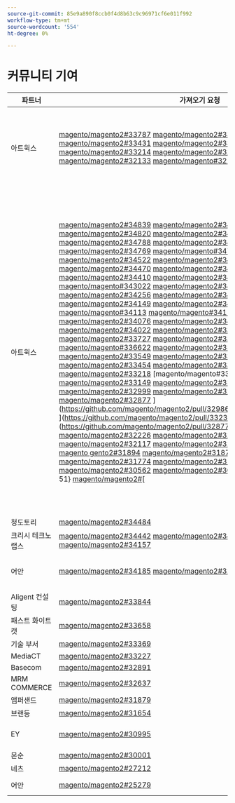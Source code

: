 ```yaml
---
source-git-commit: 85e9a890f8ccb0f4d8b63c9c96971cf6e011f992
workflow-type: tm+mt
source-wordcount: '554'
ht-degree: 0%

---
```

# 커뮤니티 기여

| 파트너 | 가져오기 요청 | 관련 GitHub 문제 |
| ------- | ------- | ------- |
| 아트윅스 | [magento/magento2#33787](https://github.com/magento/magento2/pull/33787) [magento/magento2#33662](https://github.com/magento/magento2/pull/33662) [magento/magento2#33661](https://github.com/magento/magento2/pull/33661) [magento/magento2#33431](https://github.com/magento/magento2/pull/33431) [magento/magento2#33232](https://github.com/magento/magento2/pull/33232) [magento/magento2#33218](https://github.com/magento/magento2/pull/33218) [magento/magento2#33214](https://github.com/magento/magento2/pull/33214) [magento/magento2#32226](https://github.com/magento/magento2/pull/32226) [magento/magento2#32139](https://github.com/magento/magento2/pull/32139) [magento/magento2#32133](https://github.com/magento/magento2/pull/32133) [magento/magento#32117232112](https://github.com/magento/magento2/pull/32117) [magento/magento2#](https://github.com/magento/magento2/pull/32112) | [magento/magento2#33689](https://github.com/magento/magento2/issues/33689) [magento/magento2#33635](https://github.com/magento/magento2/issues/33635) [magento/magento2#33556](https://github.com/magento/magento2/issues/33556) [magento/magento2#33806](https://github.com/magento/magento2/issues/33806) [magento/magento2#32381](https://github.com/magento/magento2/issues/32381) [magento/magento2#33786](https://github.com/magento/magento2/issues/33786) [magento/magento2#33785](https://github.com/magento/magento2/issues/33785) [magento/magento2#33784](https://github.com/magento/magento2/issues/33784) [magento/magento2#33775](https://github.com/magento/magento2/issues/33775) |
| 아트윅스 | [magento/magento2#34839](https://github.com/magento/magento2/pull/34839) [magento/magento2#34827](https://github.com/magento/magento2/pull/34827) [magento/magento2#34821](https://github.com/magento/magento2/pull/34821) [magento/magento2#34820](https://github.com/magento/magento2/pull/34820) [magento/magento2#34819](https://github.com/magento/magento2/pull/34819) [magento/magento2#34793](https://github.com/magento/magento2/pull/34793) [magento/magento2#34788](https://github.com/magento/magento2/pull/34788) [magento/magento2#34781](https://github.com/magento/magento2/pull/34781) [magento/magento2#34774](https://github.com/magento/magento2/pull/34774) [magento/magento2#34769](https://github.com/magento/magento2/pull/34769) [magento/magento#34737234617](https://github.com/magento/magento2/pull/34737) [magento/magento2#34522](https://github.com/magento/magento2/pull/34617) [magento/magento2#34492](https://github.com/magento/magento2/pull/34522) [magento/magento2#34491](https://github.com/magento/magento2/pull/34492) [magento/magento2#34470](https://github.com/magento/magento2/pull/34491) [magento/magento2#34419](https://github.com/magento/magento2/pull/34470) [magento/magento2#34418](https://github.com/magento/magento2/pull/34419) [magento/magento2#34410](https://github.com/magento/magento2/pull/34418) [magento/magento2#34400](https://github.com/magento/magento2/pull/34410) [magento/magento2#34346](https://github.com/magento/magento2/pull/34400) [magento/magento#343022](https://github.com/magento/magento2/pull/34346) [magento/magento2#34298](https://github.com/magento/magento2/pull/34302) [magento/magento2#34257](https://github.com/magento/magento2/pull/34298) [magento/magento2#34256](https://github.com/magento/magento2/pull/34257) [magento/magento2#34207](https://github.com/magento/magento2/pull/34256) [magento/magento2#34152](https://github.com/magento/magento2/pull/34207) [magento/magento2#34149](https://github.com/magento/magento2/pull/34152) [magento/magento2#34128](https://github.com/magento/magento2/pull/34149) [magento/magento2#34114](https://github.com/magento/magento2/pull/34128) [magento/magento#34113](https://github.com/magento/magento2/pull/34114) [magento/magento#341102#34099](https://github.com/magento/magento2/pull/34113) [magento/magento2#34076](https://github.com/magento/magento2/pull/34110) [magento/magento2#34075](https://github.com/magento/magento2/pull/34099) [magento/magento2#34051](https://github.com/magento/magento2/pull/34076) [magento/magento2#34022](https://github.com/magento/magento2/pull/34075) [magento/magento2#33999](https://github.com/magento/magento2/pull/34051) [magento/magento2#33787](https://github.com/magento/magento2/pull/34022) [magento/magento2#33727](https://github.com/magento/magento2/pull/33999) [magento/magento2#33683](https://github.com/magento/magento2/pull/33787) [magento/magento2#33682](https://github.com/magento/magento2/pull/33727) [magento/magento#336622](https://github.com/magento/magento2/pull/33683) [magento/magento2#33661](https://github.com/magento/magento2/pull/33682) [magento/magento2#33571](https://github.com/magento/magento2/pull/33662) [magento/magento2#33549](https://github.com/magento/magento2/pull/33661) [magento/magento2#33547](https://github.com/magento/magento2/pull/33571) [magento/magento2#33530](https://github.com/magento/magento2/pull/33549) [magento/magento2#33454](https://github.com/magento/magento2/pull/33547) [magento/magento2#33431](https://github.com/magento/magento2/pull/33530) [magento/magento2#33232](https://github.com/magento/magento2/pull/33454) [magento/magento2#33218](https://github.com/magento/magento2/pull/33431) [magento/magento#332142{1 01} [magento/magento2#33149](https://github.com/magento/magento2/pull/33218) [magento/magento2#33124](https://github.com/magento/magento2/pull/33214) [magento/magento2#33106](https://github.com/magento/magento2/pull/33149) [magento/magento2#32999](https://github.com/magento/magento2/pull/33124) [magento/magento2#32997](https://github.com/magento/magento2/pull/33106) [magento/magento2#32986](https://github.com/magento/magento2/pull/32999) [magento/magento2#32877](https://github.com/magento/magento2/pull/32997) ](https://github.com/magento/magento2/pull/32986)magento/magento2#32792{117 ](https://github.com/magento/magento2/pull/33232) 8}magento/magento2#32771](https://github.com/magento/magento2/pull/32877) [magento/magento2#32282](https://github.com/magento/magento2/pull/32792) [magento/magento2#32226](https://github.com/magento/magento2/pull/32771) [magento/magento2#32139](https://github.com/magento/magento2/pull/32282) [magento/magento2#32133](https://github.com/magento/magento2/pull/32226) [magento/magento2#32117](https://github.com/magento/magento2/pull/32139) [magento/magento2#32112](https://github.com/magento/magento2/pull/32133) [magento/magento2#31963](https://github.com/magento/magento2/pull/32117) [magento gento2#31894](https://github.com/magento/magento2/pull/32112) [magento/magento2#31877](https://github.com/magento/magento2/pull/31963) [magento/magento2#31785](https://github.com/magento/magento2/pull/31894) [magento/magento2#31774](https://github.com/magento/magento2/pull/31877) [magento/magento2#31100](https://github.com/magento/magento2/pull/31785) [magento/magento2#30803](https://github.com/magento/magento2/pull/31774) [magento/magento2#30562](https://github.com/magento/magento2/pull/31100) [magento/magento2#30526](https://github.com/magento/magento2/pull/30803) [magento to/magento#1 51} [magento/magento2#](https://github.com/magento/magento2/pull/30526)[[](https://github.com/magento/magento2/pull/30562) | [magento/magento2#34579](https://github.com/magento/magento2/issues/34579) [magento/magento2#34490](https://github.com/magento/magento2/issues/34490) [magento/magento2#34422](https://github.com/magento/magento2/issues/34422) [magento/magento2#34510](https://github.com/magento/magento2/issues/34510) [magento/magento2#34414](https://github.com/magento/magento2/issues/34414) [magento/magento2#34511](https://github.com/magento/magento2/issues/34511) [magento/magento2#34435](https://github.com/magento/magento2/issues/34435) [magento/magento2#34512](https://github.com/magento/magento2/issues/34512) [magento/magento2#34317](https://github.com/magento/magento2/issues/34317) [magento/magento2#32948](https://github.com/magento/magento2/issues/32948) [magento/magento#26254234316](https://github.com/magento/magento2/issues/26254) [magento/magento2#34314](https://github.com/magento/magento2/issues/34316) [magento/magento2#34313](https://github.com/magento/magento2/issues/34314) [magento/magento2#34312](https://github.com/magento/magento2/issues/34313) [magento/magento2#34311](https://github.com/magento/magento2/issues/34312) [magento/magento2#34315](https://github.com/magento/magento2/issues/34311) [magento/magento2#33747](https://github.com/magento/magento2/issues/34315) [magento/magento2#33589](https://github.com/magento/magento2/issues/33747) [magento/magento2#33689](https://github.com/magento/magento2/issues/33589) [magento/magento2#33531](https://github.com/magento/magento2/issues/33689) [magento/magento#336352](https://github.com/magento/magento2/issues/33531) [magento/magento2#33556](https://github.com/magento/magento2/issues/33635) [magento/magento2#33806](https://github.com/magento/magento2/issues/33556) [magento/magento2#32615](https://github.com/magento/magento2/issues/33806) [magento/magento2#32991](https://github.com/magento/magento2/issues/32615) [magento/devdocs#9248](https://github.com/magento/devdocs/issues/9248) [magento/magento2#32821](https://github.com/magento/magento2/issues/32991) [magento/magento2#33788](https://github.com/magento/magento2/issues/33788) [magento/magento2#32381](https://github.com/magento/magento2/issues/32821) [magento/magento2#33786](https://github.com/magento/magento2/issues/32381) [magento/magento#2 61} [magento/magento2#33785](https://github.com/magento/magento2/issues/33785) [magento/magento2#33784](https://github.com/magento/magento2/issues/33784) [magento/magento2#33775](https://github.com/magento/magento2/issues/33775) [magento/magento2#33783](https://github.com/magento/magento2/issues/33783) [magento/magento2#30828](https://github.com/magento/magento2/issues/30828) [magento/magento2#33774](https://github.com/magento/magento2/issues/33774) [magento/magento2#33773](https://github.com/magento/magento2/issues/33773)](https://github.com/magento/magento2/issues/33786) |
| 청도토리 | [magento/magento2#34484](https://github.com/magento/magento2/pull/34484) |  |
| 크리시 테크노랩스 | [magento/magento2#34442](https://github.com/magento/magento2/pull/34442) [magento/magento2#34423](https://github.com/magento/magento2/pull/34423) [magento/magento2#34171](https://github.com/magento/magento2/pull/34171) [magento/magento2#34157](https://github.com/magento/magento2/pull/34157) |  |
| 어안 | [magento/magento2#34185](https://github.com/magento/magento2/pull/34185) [magento/magento2#32720](https://github.com/magento/magento2/pull/32720) [magento/magento2#25279](https://github.com/magento/magento2/pull/25279) | [magento/magento2#34513](https://github.com/magento/magento2/issues/34513) [magento/magento2#34356](https://github.com/magento/magento2/issues/34356) [magento/magento2#29647](https://github.com/magento/magento2/issues/29647) [magento/magento2#30241](https://github.com/magento/magento2/issues/30241) |
| Aligent 컨설팅 | [magento/magento2#33844](https://github.com/magento/magento2/pull/33844) |  |
| 패스트 화이트 캣 | [magento/magento2#33658](https://github.com/magento/magento2/pull/33658) | [magento/magento2#33839](https://github.com/magento/magento2/issues/33839) |
| 기술 부서 | [magento/magento2#33369](https://github.com/magento/magento2/pull/33369) | [magento/magento2#34451](https://github.com/magento/magento2/issues/34451) |
| MediaCT | [magento/magento2#33227](https://github.com/magento/magento2/pull/33227) | [magento/magento2#33984](https://github.com/magento/magento2/issues/33984) |
| Basecom | [magento/magento2#32891](https://github.com/magento/magento2/pull/32891) | [magento/magento2#32885](https://github.com/magento/magento2/issues/32885) |
| MRM COMMERCE | [magento/magento2#32637](https://github.com/magento/magento2/pull/32637) | [magento/magento2#32636](https://github.com/magento/magento2/issues/32636) |
| 앰퍼샌드 | [magento/magento2#31879](https://github.com/magento/magento2/pull/31879) | [maritos/magento2-performance-fixes#4](https://github.com/maritos/magento2-performance-fixes/issues/4) |
| 브랜둥 | [magento/magento2#31654](https://github.com/magento/magento2/pull/31654) | [magento/magento2#30948](https://github.com/magento/magento2/issues/30948) |
| EY | [magento/magento2#30995](https://github.com/magento/magento2/pull/30995) | [magento/magento2#31019](https://github.com/magento/magento2/issues/31019) [magento/magento2#32625](https://github.com/magento/magento2/issues/32625) [magento/magento2#33696](https://github.com/magento/magento2/issues/33696) |
| 몬순 | [magento/magento2#30001](https://github.com/magento/magento2/pull/30001) | [magento/magento-semver#50](https://github.com/magento/magento-semver/issues/50) |
| 네츠 | [magento/magento2#27212](https://github.com/magento/magento2/pull/27212) | [magento/magento2#29609](https://github.com/magento/magento2/issues/29609) |
| 어안 | [magento/magento2#25279](https://github.com/magento/magento2/pull/25279) | [magento/magento2#29647](https://github.com/magento/magento2/issues/29647) [magento/magento2#30241](https://github.com/magento/magento2/issues/30241) |
